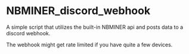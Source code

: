 # NBMINER_discord_webhook
A simple script that utilizes the built-in NBMINER api and posts data to a discord webhook.

The webhook might get rate limited if you have quite a few devices.
